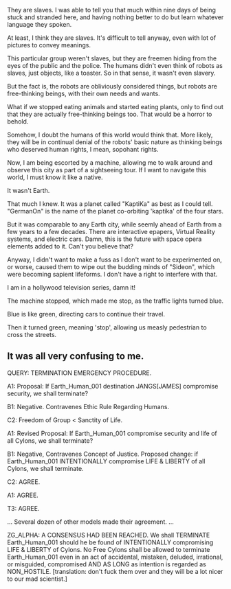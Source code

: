 They are slaves. I was able to tell you that much within nine days of being stuck and stranded here, and having nothing better to do but learn whatever language they spoken.

At least, I think they are slaves. It's difficult to tell anyway, even with lot of pictures to convey meanings.

This particular group weren't slaves, but they are freemen hiding from the eyes of the public and the police. The humans didn't even think of robots as slaves, just objects, like a toaster. So in that sense, it wasn't even slavery.

But the fact is, the robots are obliviously considered things, but robots are free-thinking beings, with their own needs and wants.

What if we stopped eating animals and started eating plants, only to find out that they are actually free-thinking beings too. That would be a horror to behold.

Somehow, I doubt the humans of this world would think that. More likely, they will be in continual denial of the robots' basic nature as thinking beings who deserved human rights, I mean, sopohant rights.

Now, I am being escorted by a machine, allowing me to walk around and observe this city as part of a sightseeing tour. If I want to navigate this world, I must know it like a native.

It wasn't Earth.

That much I knew. It was a planet called "KaptiKa" as best as I could tell. "GermanOn" is the name of the planet co-orbiting 'kaptika' of the four stars.

But it was comparable to any Earth city, while seemly ahead of Earth from a few years to a few decades. There are interactive epapers, Virtual Reality systems, and electric cars. Damn, this is the future with space opera elements added to it. Can't you believe that?

Anyway, I didn't want to make a fuss as I don't want to be experimented on, or worse, caused them to wipe out the budding minds of "Sideon", which were becoming sapient lifeforms. I don't have a right to interfere with that.

I am in a hollywood television series, damn it!

The machine stopped, which made me stop, as the traffic lights turned blue.

Blue is like green, directing cars to continue their travel.

Then it turned green, meaning 'stop', allowing us measly pedestrian to cross the streets.

It was all very confusing to me.
---

QUERY: TERMINATION EMERGENCY PROCEDURE.

A1: Proposal: If Earth_Human_001 destination JANGS[JAMES] compromise security, we shall terminate?

B1: Negative. Contravenes Ethic Rule Regarding Humans.

C2: Freedom of Group < Sanctity of Life.

A1: Revised Proposal: If Earth_Human_001 compromise security and life of all Cylons, we shall terminate?

B1: Negative, Contravenes Concept of Justice. Proposed change: if Earth_Human_001 INTENTIONALLY compromise LIFE & LIBERTY of all Cylons, we shall terminate.

C2: AGREE.

A1: AGREE.

T3: AGREE.

...
Several dozen of other models made their agreement.
...

ZG_ALPHA: A CONSENSUS HAD BEEN REACHED. We shall TERMINATE Earth_Human_001 should he be found of INTENTIONALLY compromising LIFE & LIBERTY of Cylons. No Free Cylons shall be allowed to terminate Earth_Human_001 even in an act of accidental, mistaken, deluded, irrational, or misguided, compromised AND AS LONG as intention is regarded as NON_HOSTILE. [translation: don't fuck them over and they will be a lot nicer to our mad scientist.]
